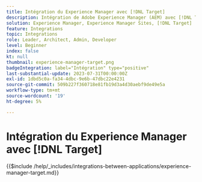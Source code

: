 ```yaml
---
title: Intégration du Experience Manager avec [!DNL Target]
description: Intégration de Adobe Experience Manager (AEM) avec [!DNL Target] pour offrir des expériences personnalisées.
solution: Experience Manager, Experience Manager Sites, [!DNL Target]
feature: Integrations
topic: Integrations
role: Leader, Architect, Admin, Developer
level: Beginner
index: false
kt: null
thumbnail: experience-manager-target.png
badgeIntegration: label="Intégration" type="positive"
last-substantial-update: 2023-07-31T00:00:00Z
exl-id: 1dbd5c0a-fa34-4dbc-9e6b-47dbc22e4231
source-git-commit: 509b227f360718e81fb19d3a4d30aebf9de49e5a
workflow-type: tm+mt
source-wordcount: '19'
ht-degree: 5%

---
```


# Intégration du Experience Manager avec [!DNL Target]

{{$include /help/_includes/integrations-between-applications/experience-manager-target.md}}
